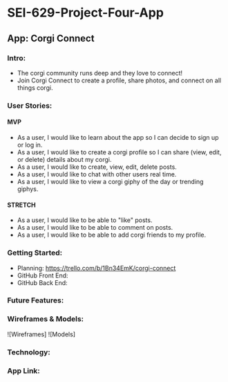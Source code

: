 # SEI-629-Project-Four-App

## App: Corgi Connect

### Intro:
- The corgi community runs deep and they love to connect!
- Join Corgi Connect to create a profile, share photos, and connect on all things corgi. 

### User Stories:

#### MVP
- As a user, I would like to learn about the app so I can decide to sign up or log in.
- As a user, I would like to create a corgi profile so I can share (view, edit, or delete) details about my corgi.
- As a user, I would like to create, view, edit, delete posts.
- As a user, I would like to chat with other users real time.
- As a user, I would like to view a corgi giphy of the day or trending giphys.

#### STRETCH 
- As a user, I would like to be able to "like" posts.
- As a user, I would like to be able to comment on posts.
- As a user, I would like to be able to add corgi friends to my profile.
    
### Getting Started:
- Planning: https://trello.com/b/1Bn34EmK/corgi-connect
- GitHub Front End: 
- GitHub Back End: 

### Future Features:


### Wireframes & Models:
![Wireframes]
![Models]

### Technology:


### App Link: 
